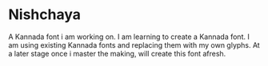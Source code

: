 # Nishchaya
A Kannada font i am working on.  I am learning to create a Kannada font.  I am using existing Kannada fonts and replacing them with my own glyphs.  At a later stage once i master the making, will create this font afresh.
